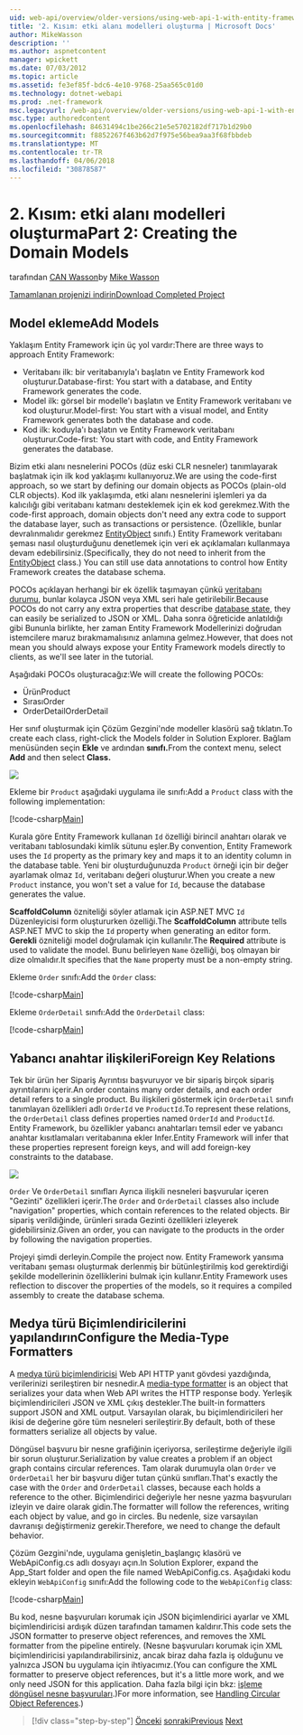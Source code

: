 ```yaml
---
uid: web-api/overview/older-versions/using-web-api-1-with-entity-framework-5/using-web-api-with-entity-framework-part-2
title: '2. Kısım: etki alanı modelleri oluşturma | Microsoft Docs'
author: MikeWasson
description: ''
ms.author: aspnetcontent
manager: wpickett
ms.date: 07/03/2012
ms.topic: article
ms.assetid: fe3ef85f-bdc6-4e10-9768-25aa565c01d0
ms.technology: dotnet-webapi
ms.prod: .net-framework
msc.legacyurl: /web-api/overview/older-versions/using-web-api-1-with-entity-framework-5/using-web-api-with-entity-framework-part-2
msc.type: authoredcontent
ms.openlocfilehash: 84631494c1be266c21e5e5702182df717b1d29b0
ms.sourcegitcommit: f8852267f463b62d7f975e56bea9aa3f68fbbdeb
ms.translationtype: MT
ms.contentlocale: tr-TR
ms.lasthandoff: 04/06/2018
ms.locfileid: "30878587"
---
```

<a name="part-2-creating-the-domain-models"></a><span data-ttu-id="480fb-102">2. Kısım: etki alanı modelleri oluşturma</span><span class="sxs-lookup"><span data-stu-id="480fb-102">Part 2: Creating the Domain Models</span></span>
====================
<span data-ttu-id="480fb-103">tarafından [CAN Wasson](https://github.com/MikeWasson)</span><span class="sxs-lookup"><span data-stu-id="480fb-103">by [Mike Wasson](https://github.com/MikeWasson)</span></span>

[<span data-ttu-id="480fb-104">Tamamlanan projenizi indirin</span><span class="sxs-lookup"><span data-stu-id="480fb-104">Download Completed Project</span></span>](http://code.msdn.microsoft.com/ASP-NET-Web-API-with-afa30545)

## <a name="add-models"></a><span data-ttu-id="480fb-105">Model ekleme</span><span class="sxs-lookup"><span data-stu-id="480fb-105">Add Models</span></span>

<span data-ttu-id="480fb-106">Yaklaşım Entity Framework için üç yol vardır:</span><span class="sxs-lookup"><span data-stu-id="480fb-106">There are three ways to approach Entity Framework:</span></span>

- <span data-ttu-id="480fb-107">Veritabanı ilk: bir veritabanıyla'ı başlatın ve Entity Framework kod oluşturur.</span><span class="sxs-lookup"><span data-stu-id="480fb-107">Database-first: You start with a database, and Entity Framework generates the code.</span></span>
- <span data-ttu-id="480fb-108">Model ilk: görsel bir modelle'ı başlatın ve Entity Framework veritabanı ve kod oluşturur.</span><span class="sxs-lookup"><span data-stu-id="480fb-108">Model-first: You start with a visual model, and Entity Framework generates both the database and code.</span></span>
- <span data-ttu-id="480fb-109">Kod ilk: koduyla'ı başlatın ve Entity Framework veritabanı oluşturur.</span><span class="sxs-lookup"><span data-stu-id="480fb-109">Code-first: You start with code, and Entity Framework generates the database.</span></span>

<span data-ttu-id="480fb-110">Bizim etki alanı nesnelerini POCOs (düz eski CLR nesneler) tanımlayarak başlatmak için ilk kod yaklaşımı kullanıyoruz.</span><span class="sxs-lookup"><span data-stu-id="480fb-110">We are using the code-first approach, so we start by defining our domain objects as POCOs (plain-old CLR objects).</span></span> <span data-ttu-id="480fb-111">Kod ilk yaklaşımda, etki alanı nesnelerini işlemleri ya da kalıcılığı gibi veritabanı katmanı desteklemek için ek kod gerekmez.</span><span class="sxs-lookup"><span data-stu-id="480fb-111">With the code-first approach, domain objects don't need any extra code to support the database layer, such as transactions or persistence.</span></span> <span data-ttu-id="480fb-112">(Özellikle, bunlar devralınmalıdır gerekmez [EntityObject](https://msdn.microsoft.com/library/system.data.objects.dataclasses.entityobject.aspx) sınıfı.) Entity Framework veritabanı şeması nasıl oluşturduğunu denetlemek için veri ek açıklamaları kullanmaya devam edebilirsiniz.</span><span class="sxs-lookup"><span data-stu-id="480fb-112">(Specifically, they do not need to inherit from the [EntityObject](https://msdn.microsoft.com/library/system.data.objects.dataclasses.entityobject.aspx) class.) You can still use data annotations to control how Entity Framework creates the database schema.</span></span>

<span data-ttu-id="480fb-113">POCOs açıklayan herhangi bir ek özellik taşımayan çünkü [veritabanı durumu](https://msdn.microsoft.com/library/system.data.entitystate.aspx), bunlar kolayca JSON veya XML seri hale getirilebilir.</span><span class="sxs-lookup"><span data-stu-id="480fb-113">Because POCOs do not carry any extra properties that describe [database state](https://msdn.microsoft.com/library/system.data.entitystate.aspx), they can easily be serialized to JSON or XML.</span></span> <span data-ttu-id="480fb-114">Daha sonra öğreticide anlatıldığı gibi Bununla birlikte, her zaman Entity Framework Modellerinizi doğrudan istemcilere maruz bırakmamalısınız anlamına gelmez.</span><span class="sxs-lookup"><span data-stu-id="480fb-114">However, that does not mean you should always expose your Entity Framework models directly to clients, as we'll see later in the tutorial.</span></span>

<span data-ttu-id="480fb-115">Aşağıdaki POCOs oluşturacağız:</span><span class="sxs-lookup"><span data-stu-id="480fb-115">We will create the following POCOs:</span></span>

- <span data-ttu-id="480fb-116">Ürün</span><span class="sxs-lookup"><span data-stu-id="480fb-116">Product</span></span>
- <span data-ttu-id="480fb-117">Sırası</span><span class="sxs-lookup"><span data-stu-id="480fb-117">Order</span></span>
- <span data-ttu-id="480fb-118">OrderDetail</span><span class="sxs-lookup"><span data-stu-id="480fb-118">OrderDetail</span></span>

<span data-ttu-id="480fb-119">Her sınıf oluşturmak için Çözüm Gezgini'nde modeller klasörü sağ tıklatın.</span><span class="sxs-lookup"><span data-stu-id="480fb-119">To create each class, right-click the Models folder in Solution Explorer.</span></span> <span data-ttu-id="480fb-120">Bağlam menüsünden seçin **Ekle** ve ardından **sınıfı.**</span><span class="sxs-lookup"><span data-stu-id="480fb-120">From the context menu, select **Add** and then select **Class.**</span></span>

![](using-web-api-with-entity-framework-part-2/_static/image1.png)

<span data-ttu-id="480fb-121">Ekleme bir `Product` aşağıdaki uygulama ile sınıfı:</span><span class="sxs-lookup"><span data-stu-id="480fb-121">Add a `Product` class with the following implementation:</span></span>

[!code-csharp[Main](using-web-api-with-entity-framework-part-2/samples/sample1.cs)]

<span data-ttu-id="480fb-122">Kurala göre Entity Framework kullanan `Id` özelliği birincil anahtarı olarak ve veritabanı tablosundaki kimlik sütunu eşler.</span><span class="sxs-lookup"><span data-stu-id="480fb-122">By convention, Entity Framework uses the `Id` property as the primary key and maps it to an identity column in the database table.</span></span> <span data-ttu-id="480fb-123">Yeni bir oluşturduğunuzda `Product` örneği için bir değer ayarlamak olmaz `Id`, veritabanı değeri oluşturur.</span><span class="sxs-lookup"><span data-stu-id="480fb-123">When you create a new `Product` instance, you won't set a value for `Id`, because the database generates the value.</span></span>

<span data-ttu-id="480fb-124">**ScaffoldColumn** özniteliği söyler atlamak için ASP.NET MVC `Id` Düzenleyicisi form oluştururken özelliği.</span><span class="sxs-lookup"><span data-stu-id="480fb-124">The **ScaffoldColumn** attribute tells ASP.NET MVC to skip the `Id` property when generating an editor form.</span></span> <span data-ttu-id="480fb-125">**Gerekli** özniteliği model doğrulamak için kullanılır.</span><span class="sxs-lookup"><span data-stu-id="480fb-125">The **Required** attribute is used to validate the model.</span></span> <span data-ttu-id="480fb-126">Bunu belirleyen `Name` özelliği, boş olmayan bir dize olmalıdır.</span><span class="sxs-lookup"><span data-stu-id="480fb-126">It specifies that the `Name` property must be a non-empty string.</span></span>

<span data-ttu-id="480fb-127">Ekleme `Order` sınıfı:</span><span class="sxs-lookup"><span data-stu-id="480fb-127">Add the `Order` class:</span></span>

[!code-csharp[Main](using-web-api-with-entity-framework-part-2/samples/sample2.cs)]

<span data-ttu-id="480fb-128">Ekleme `OrderDetail` sınıfı:</span><span class="sxs-lookup"><span data-stu-id="480fb-128">Add the `OrderDetail` class:</span></span>

[!code-csharp[Main](using-web-api-with-entity-framework-part-2/samples/sample3.cs)]

## <a name="foreign-key-relations"></a><span data-ttu-id="480fb-129">Yabancı anahtar ilişkileri</span><span class="sxs-lookup"><span data-stu-id="480fb-129">Foreign Key Relations</span></span>

<span data-ttu-id="480fb-130">Tek bir ürün her Sipariş Ayrıntısı başvuruyor ve bir sipariş birçok sipariş ayrıntılarını içerir.</span><span class="sxs-lookup"><span data-stu-id="480fb-130">An order contains many order details, and each order detail refers to a single product.</span></span> <span data-ttu-id="480fb-131">Bu ilişkileri göstermek için `OrderDetail` sınıfı tanımlayan özellikleri adlı `OrderId` ve `ProductId`.</span><span class="sxs-lookup"><span data-stu-id="480fb-131">To represent these relations, the `OrderDetail` class defines properties named `OrderId` and `ProductId`.</span></span> <span data-ttu-id="480fb-132">Entity Framework, bu özellikler yabancı anahtarları temsil eder ve yabancı anahtar kısıtlamaları veritabanına ekler Infer.</span><span class="sxs-lookup"><span data-stu-id="480fb-132">Entity Framework will infer that these properties represent foreign keys, and will add foreign-key constraints to the database.</span></span>

![](using-web-api-with-entity-framework-part-2/_static/image2.png)

<span data-ttu-id="480fb-133">`Order` Ve `OrderDetail` sınıfları Ayrıca ilişkili nesneleri başvurular içeren "Gezinti" özellikleri içerir.</span><span class="sxs-lookup"><span data-stu-id="480fb-133">The `Order` and `OrderDetail` classes also include "navigation" properties, which contain references to the related objects.</span></span> <span data-ttu-id="480fb-134">Bir sipariş verildiğinde, ürünleri sırada Gezinti özellikleri izleyerek gidebilirsiniz.</span><span class="sxs-lookup"><span data-stu-id="480fb-134">Given an order, you can navigate to the products in the order by following the navigation properties.</span></span>

<span data-ttu-id="480fb-135">Projeyi şimdi derleyin.</span><span class="sxs-lookup"><span data-stu-id="480fb-135">Compile the project now.</span></span> <span data-ttu-id="480fb-136">Entity Framework yansıma veritabanı şeması oluşturmak derlenmiş bir bütünleştirilmiş kod gerektirdiği şekilde modellerinin özelliklerini bulmak için kullanır.</span><span class="sxs-lookup"><span data-stu-id="480fb-136">Entity Framework uses reflection to discover the properties of the models, so it requires a compiled assembly to create the database schema.</span></span>

## <a name="configure-the-media-type-formatters"></a><span data-ttu-id="480fb-137">Medya türü Biçimlendiricilerini yapılandırın</span><span class="sxs-lookup"><span data-stu-id="480fb-137">Configure the Media-Type Formatters</span></span>

<span data-ttu-id="480fb-138">A [medya türü biçimlendiricisi](../../formats-and-model-binding/media-formatters.md) Web API HTTP yanıt gövdesi yazdığında, verilerinizi serileştiren bir nesnedir.</span><span class="sxs-lookup"><span data-stu-id="480fb-138">A [media-type formatter](../../formats-and-model-binding/media-formatters.md) is an object that serializes your data when Web API writes the HTTP response body.</span></span> <span data-ttu-id="480fb-139">Yerleşik biçimlendiricileri JSON ve XML çıkış destekler.</span><span class="sxs-lookup"><span data-stu-id="480fb-139">The built-in formatters support JSON and XML output.</span></span> <span data-ttu-id="480fb-140">Varsayılan olarak, bu biçimlendiricileri her ikisi de değerine göre tüm nesneleri serileştirir.</span><span class="sxs-lookup"><span data-stu-id="480fb-140">By default, both of these formatters serialize all objects by value.</span></span>

<span data-ttu-id="480fb-141">Döngüsel başvuru bir nesne grafiğinin içeriyorsa, serileştirme değeriyle ilgili bir sorun oluşturur.</span><span class="sxs-lookup"><span data-stu-id="480fb-141">Serialization by value creates a problem if an object graph contains circular references.</span></span> <span data-ttu-id="480fb-142">Tam olarak durumuyla olan `Order` ve `OrderDetail` her bir başvuru diğer tutan çünkü sınıfları.</span><span class="sxs-lookup"><span data-stu-id="480fb-142">That's exactly the case with the `Order` and `OrderDetail` classes, because each holds a reference to the other.</span></span> <span data-ttu-id="480fb-143">Biçimlendirici değeriyle her nesne yazma başvuruları izleyin ve daire olarak gidin.</span><span class="sxs-lookup"><span data-stu-id="480fb-143">The formatter will follow the references, writing each object by value, and go in circles.</span></span> <span data-ttu-id="480fb-144">Bu nedenle, size varsayılan davranışı değiştirmeniz gerekir.</span><span class="sxs-lookup"><span data-stu-id="480fb-144">Therefore, we need to change the default behavior.</span></span>

<span data-ttu-id="480fb-145">Çözüm Gezgini'nde, uygulama genişletin\_başlangıç klasörü ve WebApiConfig.cs adlı dosyayı açın.</span><span class="sxs-lookup"><span data-stu-id="480fb-145">In Solution Explorer, expand the App\_Start folder and open the file named WebApiConfig.cs.</span></span> <span data-ttu-id="480fb-146">Aşağıdaki kodu ekleyin `WebApiConfig` sınıfı:</span><span class="sxs-lookup"><span data-stu-id="480fb-146">Add the following code to the `WebApiConfig` class:</span></span>

[!code-csharp[Main](using-web-api-with-entity-framework-part-2/samples/sample4.cs?highlight=11)]

<span data-ttu-id="480fb-147">Bu kod, nesne başvuruları korumak için JSON biçimlendirici ayarlar ve XML biçimlendiricisi ardışık düzen tarafından tamamen kaldırır.</span><span class="sxs-lookup"><span data-stu-id="480fb-147">This code sets the JSON formatter to preserve object references, and removes the XML formatter from the pipeline entirely.</span></span> <span data-ttu-id="480fb-148">(Nesne başvuruları korumak için XML biçimlendiricisi yapılandırabilirsiniz, ancak biraz daha fazla iş olduğunu ve yalnızca JSON bu uygulama için ihtiyacımız.</span><span class="sxs-lookup"><span data-stu-id="480fb-148">(You can configure the XML formatter to preserve object references, but it's a little more work, and we only need JSON for this application.</span></span> <span data-ttu-id="480fb-149">Daha fazla bilgi için bkz: [işleme döngüsel nesne başvuruları](../../formats-and-model-binding/json-and-xml-serialization.md#handling_circular_object_references).)</span><span class="sxs-lookup"><span data-stu-id="480fb-149">For more information, see [Handling Circular Object References](../../formats-and-model-binding/json-and-xml-serialization.md#handling_circular_object_references).)</span></span>

> [!div class="step-by-step"]
> <span data-ttu-id="480fb-150">[Önceki](using-web-api-with-entity-framework-part-1.md)
> [sonraki](using-web-api-with-entity-framework-part-3.md)</span><span class="sxs-lookup"><span data-stu-id="480fb-150">[Previous](using-web-api-with-entity-framework-part-1.md)
[Next](using-web-api-with-entity-framework-part-3.md)</span></span>
